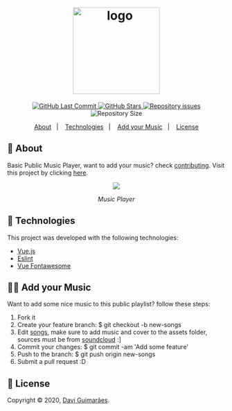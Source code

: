 <h1 align="center">
  <img alt="logo" src="https://i.imgur.com/iHflppC.png" width="200"/>
  <br>
</h1>

<p align="center">
  <a href="https://github.com/Davigl/vue-music-player/commits/master">
    <img alt="GitHub Last Commit" src="https://img.shields.io/github/last-commit/Davigl/vue-music-player?style=flat-square&color=ff69b4">
  </a>
  
  <a href="https://github.com/Davigl/vue-music-player/stargazers">
    <img alt="GitHub Stars" src="https://img.shields.io/github/stars/Davigl/vue-music-player.svg">
  </a>

  <a href="https://github.com/Davigl/vue-music-player/issues">
    <img alt="Repository issues" src="https://img.shields.io/github/issues/Davigl/vue-music-player?style=flat-square&color=yellow">
  </a>

  <img alt="Repository Size" src="https://img.shields.io/github/repo-size/Davigl/vue-music-player?style=flat-square&color=blueviolet">
</p>

<p align="center">
  <a href="#thinking-about">About</a>&nbsp;&nbsp;&nbsp;|&nbsp;&nbsp;&nbsp;
  <a href="#rocket-technologies">Technologies</a>&nbsp;&nbsp;&nbsp;|&nbsp;&nbsp;&nbsp;
  <a href="#user-content--add-your-music">Add your Music</a>&nbsp;&nbsp;&nbsp;|&nbsp;&nbsp;&nbsp;
  <a href="#memo-license">License</a>
</p>

## :thinking: About

Basic Public Music Player, want to add your music? check [contributing](#user-content--add-your-music). Visit this project by clicking [here](https://basic-music-player.netlify.com/).

<div align="center">

![](https://i.imgur.com/8AYdnRt.gif)

*Music Player*

</div>

## :rocket: Technologies

This project was developed with the following technologies:

- [Vue.js](https://github.com/axios/axios)
- [Eslint](https://github.com/eslint/eslint)
- [Vue Fontawesome](https://github.com/FortAwesome/vue-fontawesome)


## 💁🏻 Add your Music

Want to add some nice music to this public playlist? follow these steps:

1. Fork it
2. Create your feature branch: $ git checkout -b new-songs
3. Edit [songs](https://github.com/Davigl/vue-music-player/blob/master/src/mocks/songs.js), make sure to add music and cover to the assets folder, sources must be from [soundcloud](https://soundcloud.com/) :]
4. Commit your changes: $ git commit -am 'Add some feature'
5. Push to the branch: $ git push origin new-songs
6. Submit a pull request :D

## :memo: License

Copyright © 2020, [Davi Guimarães](https://github.com/davigl).
